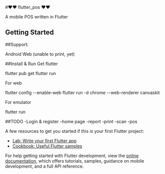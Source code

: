 #❤️❤️ flutter_pos ❤️❤️

A mobile POS written in Flutter



## Getting Started

##Support:

Android
Web (unable to print, yet)


##Install & Run
Get flutter

flutter pub get
flutter run

For web

flutter config --enable-web
flutter run -d chrome --web-renderer canvaskit

For emulator

flutter run

##TODO
-Login & register
-home page
-report
-print
-scan
-pos




A few resources to get you started if this is your first Flutter project:

- [Lab: Write your first Flutter app](https://docs.flutter.dev/get-started/codelab)
- [Cookbook: Useful Flutter samples](https://docs.flutter.dev/cookbook)

For help getting started with Flutter development, view the
[online documentation](https://docs.flutter.dev/), which offers tutorials,
samples, guidance on mobile development, and a full API reference.
